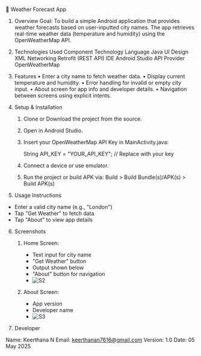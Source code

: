 📱 Weather Forecast App
1. Overview
Goal:
To build a simple Android application that provides weather forecasts based on user-inputted city names. The app retrieves real-time weather data (temperature and humidity) using the OpenWeatherMap API.

2. Technologies Used
Component	Technology
Language	Java
UI Design	XML
Networking	Retrofit (REST API)
IDE	Android Studio
API Provider	OpenWeatherMap

3. Features
•	Enter a city name to fetch weather data.
•	Display current temperature and humidity.
•	Error handling for invalid or empty city input.
•	About screen for app info and developer details.
•	Navigation between screens using explicit intents.


4. Setup & Installation

      1. Clone or Download the project from the source.
      2. Open in Android Studio.
      3. Insert your OpenWeatherMap API Key in MainActivity.java:
      
         String API_KEY = "YOUR_API_KEY"; // Replace with your key
      
      4. Connect a device or use emulator.
      5. Run the project or build APK via:
         Build > Build Bundle(s)/APK(s) > Build APK(s)

5. Usage Instructions

- Enter a valid city name (e.g., "London")
- Tap "Get Weather" to fetch data
- Tap "About" to view app details

6. Screenshots

    1. Home Screen:
       - Text input for city name
       - "Get Weather" button
       - Output shown below
       - "About" button for navigation
       - ![S2](https://github.com/user-attachments/assets/4cdcd589-4361-4a19-9fd8-d5589efec7cb)
     
    2. About Screen:
       - App version
       - Developer name
       - ![S3](https://github.com/user-attachments/assets/7d46867e-af70-4053-a7af-88d80c29f3e5)
       
7. Developer

Name: Keerthana N
Email: keerthanan7616@gmail.com
Version: 1.0
Date: 05 May 2025


